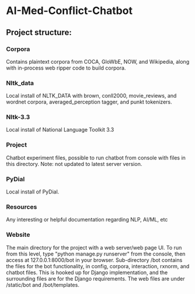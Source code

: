 # AI-Med-Conflict-Chatbot

## Project structure:

### Corpora


Contains plaintext corpora from COCA, GloWbE, NOW, and Wikipedia, along with in-process web ripper code to build corpora.


### Nltk_data


Local install of NLTK_DATA with brown, conll2000, movie_reviews, and wordnet corpora, averaged_perception tagger, and punkt tokenizers.


### Nltk-3.3


Local install of National Language Toolkit 3.3


### Project


Chatbot experiment files, possible to run chatbot from console with files in this directory. Note: not updated to latest server version.


### PyDial


Local install of PyDial.


### Resources


Any interesting or helpful documentation regarding NLP, AI/ML, etc


### Website


The main directory for the project with a web server/web page UI. To run from this level, type "python manage.py runserver" from the console, then access at 127.0.0.1:8000/bot in your browser.
Sub-directory /bot contains the files for the bot functionality, in config, corpora, interaction, rxnorm, and chatbot files. This is hooked up for Django implementation, and the surrounding files
are for the Django requirements. The web files are under /static/bot and /bot/templates. 
